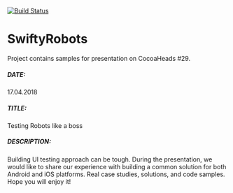 [![Build Status](https://travis-ci.org/gwikiera/SwiftyRobots.svg?branch=develop)](https://travis-ci.org/gwikiera/SwiftyRobots)

SwiftyRobots
======

Project contains samples for presentation on CocoaHeads #29.

##### DATE:
17.04.2018

##### TITLE:
Testing Robots like a boss

##### DESCRIPTION:

Building UI testing approach can be tough. During the presentation, we would like to share our experience with building a common solution for both Android and iOS platforms. Real case studies, solutions, and code samples. Hope you will enjoy it!

